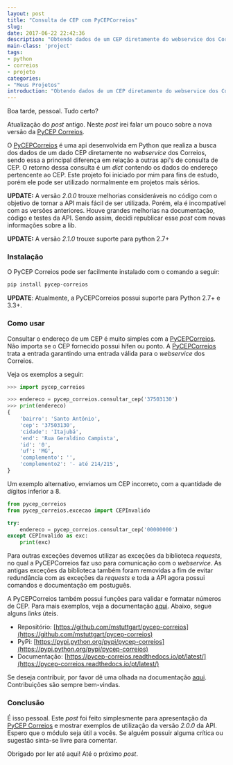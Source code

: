 ```yaml
---
layout: post
title: "Consulta de CEP com PyCEPCorreios"
slug:
date: 2017-06-22 22:42:36
description: "Obtendo dados de um CEP diretamente do webservice dos Correios"
main-class: 'project'
tags:
- python
- correios
- projeto
categories:
- "Meus Projetos"
introduction: "Obtendo dados de um CEP diretamente do webservice dos Correios.."
---
```


Boa tarde, pessoal. Tudo certo?

Atualização do *post* antigo. Neste *post* irei falar um pouco sobre a nova versão da [PyCEP Correios](https://github.com/mstuttgart/pycep-correios).

O [PyCEPCorreios](https://github.com/mstuttgart/pycep-correios) é uma api desenvolvida em Python que realiza a busca dos dados de um dado CEP diretamente no *webservice* dos Correios, sendo essa a principal diferença em relação a outras api's de consulta de CEP. O retorno dessa consulta é um *dict* contendo os dados do endereço pertencente ao CEP. Este projeto foi iniciado por mim para fins de estudo, porém ele pode ser utilizado normalmente em projetos mais sérios.

**UPDATE:** A versão *2.0.0* trouxe melhorias consideráveis no código com o objetivo de tornar a API mais
fácil de ser utilizada. Porém, ela é incompatível com as versões anteriores. Houve
grandes melhorias na documentação, código e testes da API. Sendo assim,
decidi republicar esse *post* com novas informações sobre a lib.

**UPDATE:** A versão *2.1.0* trouxe suporte para python 2.7+

### Instalação

O PyCEP Correios pode ser facilmente instalado com o comando a seguir:

```bash
pip install pycep-correios
```
**UPDATE**: Atualmente, a PyCEPCorreios possui suporte para Python 2.7+ e 3.3+.

### Como usar

Consultar o endereço de um CEP é muito simples com a [PyCEPCorreios](https://github.com/mstuttgart/pycep-correios). Não importa se o CEP fornecido possui hífen ou ponto. A [PyCEPCorreios](https://github.com/mstuttgart/pycep-correios) trata a entrada garantindo uma entrada válida para o *webservice* dos Correios.

Veja os exemplos a seguir:

```python
>>> import pycep_correios

>>> endereco = pycep_correios.consultar_cep('37503130')
>>> print(endereco)
{
    'bairro': 'Santo Antônio',
    'cep': '37503130',
    'cidade': 'Itajubá',
    'end': 'Rua Geraldino Campista',
    'id': '0',
    'uf': 'MG',
    'complemento': '',
    'complemento2': '- até 214/215',
}

```

Um exemplo alternativo, enviamos um CEP incorreto, com a quantidade de dígitos inferior a 8.

```python
from pycep_correios
from pycep_correios.excecao import CEPInvalido

try:
    endereco = pycep_correios.consultar_cep('00000000')
except CEPInvalido as exc:
    print(exc)

```

Para outras exceções devemos utilizar as exceções da biblioteca *requests*, no qual a
PyCEPCorreios faz uso para comunicação com o *webservice*. As antigas exceções da biblioteca também foram removidas a fim de evitar redundância com as exceções da *requests* e toda a API agora possui comandos e documentação em postuguês.

A PyCEPCorreios também possui funções para validar e formatar números de CEP. Para mais exemplos, veja a documentação [aqui](https://pycep-correios.readthedocs.io/pt/latest/usage.html). Abaixo, segue alguns *links* úteis.

* Repositório: [https://github.com/mstuttgart/pycep-correios](https://github.com/mstuttgart/pycep-correios)
* PyPi: [https://pypi.python.org/pypi/pycep-correios](https://pypi.python.org/pypi/pycep-correios)
* Documentação: [https://pycep-correios.readthedocs.io/pt/latest/](https://pycep-correios.readthedocs.io/pt/latest/)

Se deseja contribuir, por favor dê uma olhada na documentação [aqui](https://pycep-correios.readthedocs.io/pt/latest/contributing.html). Contribuições são sempre bem-vindas.

### Conclusão

É isso pessoal. Este *post* foi feito simplesmente para apresentação da [PyCEP Correios](https://github.com/mstuttgart/pycep-correios) e mostrar exemplos
de utilização da versão *2.0.0* da API. Espero que o módulo seja útil a vocês. Se alguém possuir alguma crítica ou sugestão sinta-se livre para comentar.

Obrigado por ler até aqui! Até o próximo *post*.
